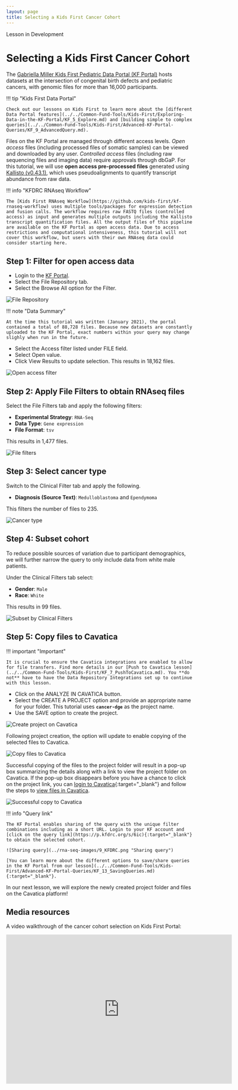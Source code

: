 ```yaml
---
layout: page
title: Selecting a Kids First Cancer Cohort
---
```


<div class="banner"><span class="banner-text">Lesson in Development</span></div>

Selecting a Kids First Cancer Cohort
====================================

The [Gabriella Miller Kids First Pediatric Data Portal (KF Portal)](https://kidsfirstdrc.org) hosts datasets at the intersection of congenital birth defects and pediatric cancers, with genomic files for more than 16,000 participants.

!!! tip "Kids First Data Portal"

    Check out our lessons on Kids First to learn more about the [different Data Portal features](../../Common-Fund-Tools/Kids-First/Exploring-Data-in-the-KF-Portal/KF_5_Explore.md) and [building simple to complex queries](../../Common-Fund-Tools/Kids-First/Advanced-KF-Portal-Queries/KF_9_AdvancedQuery.md).

Files on the KF Portal are managed through different access levels. _Open access_ files (including processed files of somatic samples) can be viewed and downloaded by any user. _Controlled access_ files (including raw sequencing files and imaging data) require approvals through dbGaP. For this tutorial, we will use **open access pre-processed files** generated using [Kallisto (v0.43.1)](http://pachterlab.github.io/kallisto//releases/2017/03/20/v0.43.1), which uses pseudoalignments to quantify transcript abundance from raw data.

!!! info "KFDRC RNAseq Workflow"

    The [Kids First RNAseq Workflow](https://github.com/kids-first/kf-rnaseq-workflow) uses multiple tools/packages for expression detection and fusion calls. The workflow requires raw FASTQ files (controlled access) as input and generates multiple outputs including the Kallisto transcript quantification files. All the output files of this pipeline are available on the KF Portal as open access data. Due to access restrictions and computational intensiveness, this tutorial will not cover this workflow, but users with their own RNAseq data could consider starting here.

## Step 1: Filter for open access data

* Login to the [KF Portal](https://kidsfirstdrc.org/).
* Select the <span class="highlight_txt">File Repository</span> tab.
* Select the <span class="highlight_txt">Browse All</span> option for the Filter.

![File Repository](../rna-seq-images/1_KFDRC.png "File Repository")

!!! note "Data Summary"

    At the time this tutorial was written (January 2021), the portal contained a total of 88,728 files. Because new datasets are constantly uploaded to the KF Portal, exact numbers within your query may change slighly when run in the future.

* Select the <span class="highlight_txt">Access</span> filter listed under <span class="highlight_txt">FILE</span> field.
* Select <span class="highlight_txt">Open</span> value.
* Click <span class="highlight_txt">View Results</span> to update selection. This results in 18,162 files.

![Open access filter](../rna-seq-images/2_KFDRC.png "Open access filter")

## Step 2: Apply File Filters to obtain RNAseq files

Select the <span class="highlight_txt">File Filters</span> tab and apply the following filters:

* **Experimental Strategy**: `RNA-Seq`
* **Data Type**: `Gene expression`
* **File Format**: `tsv`

This results in 1,477 files.

![File filters](../rna-seq-images/3_KFDRC.png "File filters")

## Step 3: Select cancer type

Switch to the <span class="highlight_txt">Clinical Filter</span> tab and apply the following.

* **Diagnosis (Source Text)**: `Medulloblastoma` and `Ependymoma`

This filters the number of files to 235.

![Cancer type](../rna-seq-images/4_KFDRC.png "Cancer type")

## Step 4: Subset cohort

To reduce possible sources of variation due to participant demographics, we will further narrow the query to only include data from white male patients.

Under the <span class="highlight_txt">Clinical Filters</span> tab select:

* **Gender**: `Male`
* **Race**: `White`

This results in 99 files.

![Subset by Clinical Filters](../rna-seq-images/5_KFDRC.png "Subset by Clinical Filters")

## Step 5: Copy files to Cavatica

!!! important "Important"

    It is crucial to ensure the Cavatica integrations are enabled to allow for file transfers. Find more details in our [Push to Cavatica lesson](../../Common-Fund-Tools/Kids-First/KF_7_PushToCavatica.md). You **do not** have to have the Data Repository Integrations set up to continue with this lesson.

* Click on the <span class="highlight_txt">ANALYZE IN CAVATICA</span> button.
* Select the <span class="highlight_txt">CREATE A PROJECT</span> option and provide an appropriate name for your folder. This tutorial uses **`cancer-dge`** as the project name.
* Use the <span class="highlight_txt">SAVE</span> option to create the project.

![Create project on Cavatica](../rna-seq-images/6_KFDRC.png "Create project on Cavatica")

Following project creation, the option will update to enable copying of the selected files to Cavatica.

![Copy files to Cavatica](../rna-seq-images/7_KFDRC.png "Copy files to Cavatica")

Successful copying of the files to the project folder will result in a pop-up box summarizing the details along with a link to view the project folder on Cavatica. If the pop-up box disappears before you have a chance to click on the project link, you can [login to Cavatica](https://cavatica.sbgenomics.com){:target="_blank"} and follow the steps to [view files in Cavatica](./rna_seq_4.md#step-1-view-files-in-cavatica).

![Successful copy to Cavatica](../rna-seq-images/8_KFDRC.png "Successful copy to Cavatica")

!!! info "Query link"

    The KF Portal enables sharing of the query with the unique filter combinations including as a short URL. Login to your KF account and [click on the query link](https://p.kfdrc.org/s/6ic){:target="_blank"} to obtain the selected cohort.

    ![Sharing query](../rna-seq-images/9_KFDRC.png "Sharing query")

    [You can learn more about the different options to save/share queries in the KF Portal from our lesson](../../Common-Fund-Tools/Kids-First/Advanced-KF-Portal-Queries/KF_13_SavingQueries.md){:target="_blank"}.

In our next lesson, we will explore the newly created project folder and files on the Cavatica platform!

## Media resources

A video walkthrough of the cancer cohort selection on Kids First Portal:

<iframe id="kaltura_player" src="https://cdnapisec.kaltura.com/p/1770401/sp/177040100/embedIframeJs/uiconf_id/29032722/partner_id/1770401?iframeembed=true&playerId=kaltura_player&entry_id=1_1568tbw7&flashvars[mediaProtocol]=rtmp&amp;flashvars[streamerType]=rtmp&amp;flashvars[streamerUrl]=rtmp://www.kaltura.com:1935&amp;flashvars[rtmpFlavors]=1&amp;flashvars[localizationCode]=en&amp;flashvars[leadWithHTML5]=true&amp;flashvars[sideBarContainer.plugin]=true&amp;flashvars[sideBarContainer.position]=left&amp;flashvars[sideBarContainer.clickToClose]=true&amp;flashvars[chapters.plugin]=true&amp;flashvars[chapters.layout]=vertical&amp;flashvars[chapters.thumbnailRotator]=false&amp;flashvars[streamSelector.plugin]=true&amp;flashvars[EmbedPlayer.SpinnerTarget]=videoHolder&amp;flashvars[dualScreen.plugin]=true&amp;flashvars[mediaProxy.mediaPlayTo]=79&amp;flashvars[Kaltura.addCrossoriginToIframe]=true&amp;&wid=1_mx53rd98" width="608" height="402" allowfullscreen webkitallowfullscreen mozAllowFullScreen allow="autoplay *; fullscreen *; encrypted-media *" sandbox="allow-forms allow-same-origin allow-scripts allow-top-navigation allow-pointer-lock allow-popups allow-modals allow-orientation-lock allow-popups-to-escape-sandbox allow-presentation allow-top-navigation-by-user-activation" frameborder="0" title="Kaltura Player"></iframe>
